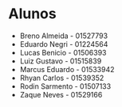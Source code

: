 # Alunos

* Breno Almeida - 01527793
* Eduardo Negri - 01224564
* Lucas Benicio - 01506393
* Luiz Gustavo - 01515839
* Marcus Eduardo - 01533942
* Rhyan Carlos - 01539352
* Rodin Sarmento - 01507133
* Zaque Neves - 01529166